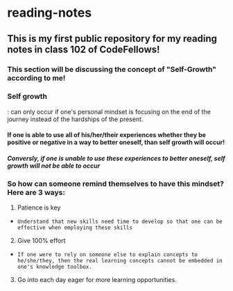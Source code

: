 # reading-notes
## This is my first public repository for my reading notes in class 102 of CodeFellows!
### **This section will be discussing the concept of "Self-Growth" according to me!**
### Self growth 
: can only occur if one's personal mindset is focusing on the end of the journey instead of the hardships of the present.
#### If one is able to use all of his/her/their experiences whether they be positive or negative in a way to better oneself, than self growth will occur!
#### *Conversly, if one is unable to use these experiences to better oneself, self growth will not be able to occur*
### So how can someone remind themselves to have this mindset? **Here are 3 ways:**
1. Patience is key
-     Understand that new skills need time to develop so that one can be effective when employing these skills
2. Give 100% effort
-     If one were to rely on someone else to explain concepts to he/she/they, then the real learning concepts cannot be embedded in one's knowledge toolbox.
3. Go into each day eager for more learning opportunities.


